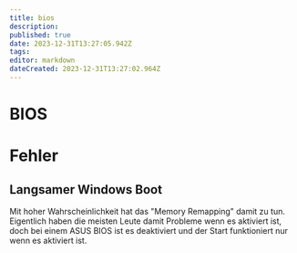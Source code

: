 ```yaml
---
title: bios
description: 
published: true
date: 2023-12-31T13:27:05.942Z
tags: 
editor: markdown
dateCreated: 2023-12-31T13:27:02.964Z
---
```


# BIOS

# <span class="mw-headline" id="bkmrk-fehler-1">Fehler</span>

## <span class="mw-headline" id="bkmrk-langsamer-windows-bo-1">Langsamer Windows Boot</span>

Mit hoher Wahrscheinlichkeit hat das "Memory Remapping" damit zu tun. Eigentlich haben die meisten Leute damit Probleme wenn es aktiviert ist, doch bei einem ASUS BIOS ist es deaktiviert und der Start funktioniert nur wenn es aktiviert ist.